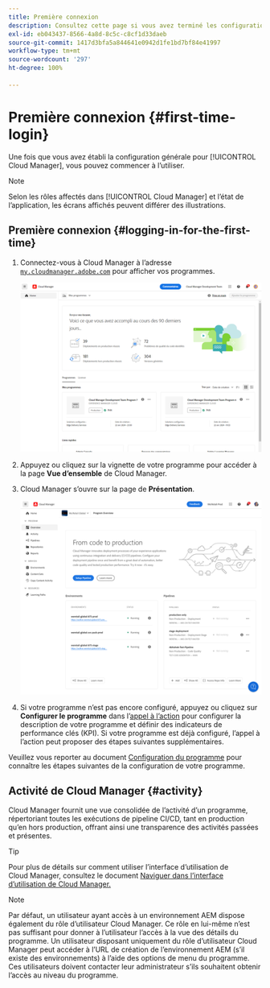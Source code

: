 ```yaml
---
title: Première connexion
description: Consultez cette page si vous avez terminé les configurations générales et que vous êtes prêt à utiliser Cloud Manager pour la première fois.
exl-id: eb043437-8566-4a8d-8c5c-c8cf1d33daeb
source-git-commit: 1417d3bfa5a844641e0942d1fe1bd7bf84e41997
workflow-type: tm+mt
source-wordcount: '297'
ht-degree: 100%

---
```



# Première connexion {#first-time-login}

Une fois que vous avez établi la configuration générale pour [!UICONTROL Cloud Manager], vous pouvez commencer à l’utiliser.

>[!NOTE]
>
>Selon les rôles affectés dans [!UICONTROL Cloud Manager] et l’état de l’application, les écrans affichés peuvent différer des illustrations.

## Première connexion {#logging-in-for-the-first-time}

1. Connectez-vous à Cloud Manager à l’adresse [`my.cloudmanager.adobe.com`](https://my.cloudmanager.adobe.com/) pour afficher vos programmes.

   ![Console Cloud Manager](/help/assets/cloud-manager-console.png)

1. Appuyez ou cliquez sur la vignette de votre programme pour accéder à la page **Vue d’ensemble** de Cloud Manager.

1. Cloud Manager s’ouvre sur la page de **Présentation**.

   ![Page de présentation de Cloud Manager](/help/assets/program-overview-page.png)

1. Si votre programme n’est pas encore configuré, appuyez ou cliquez sur **Configurer le programme** dans l’[appel à l’action](/help/getting-started/navigation.md#cta) pour configurer la description de votre programme et définir des indicateurs de performance clés (KPI). Si votre programme est déjà configuré, l’appel à l’action peut proposer des étapes suivantes supplémentaires.

Veuillez vous reporter au document [Configuration du programme](/help/getting-started/program-setup.md) pour connaître les étapes suivantes de la configuration de votre programme.

## Activité de Cloud Manager {#activity}

Cloud Manager fournit une vue consolidée de l’activité d’un programme, répertoriant toutes les exécutions de pipeline CI/CD, tant en production qu’en hors production, offrant ainsi une transparence des activités passées et présentes.

>[!TIP]
>
>Pour plus de détails sur comment utiliser l’interface d’utilisation de Cloud Manager, consultez le document [Naviguer dans l’interface d’utilisation de Cloud Manager.](/help/getting-started/navigation.md)

>[!NOTE]
>
>Par défaut, un utilisateur ayant accès à un environnement AEM dispose également du rôle d’utilisateur Cloud Manager. Ce rôle en lui-même n’est pas suffisant pour donner à l’utilisateur l’accès à la vue des détails du programme. Un utilisateur disposant uniquement du rôle d’utilisateur Cloud Manager peut accéder à l’URL de création de l’environnement AEM (s’il existe des environnements) à l’aide des options de menu du programme. Ces utilisateurs doivent contacter leur administrateur s’ils souhaitent obtenir l’accès au niveau du programme.
